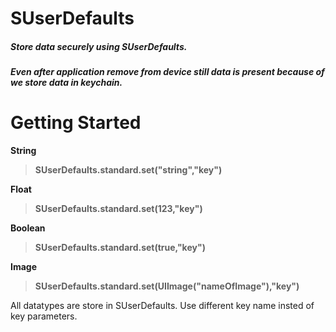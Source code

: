 # SUserDefaults
##### Store data securely using SUserDefaults.
##### Even after application remove from device still data is present because of we store data in keychain.

# Getting Started
**String**
>**SUserDefaults.standard.set("string","key")**

**Float**
>**SUserDefaults.standard.set(123,"key")**

**Boolean**
>**SUserDefaults.standard.set(true,"key")**

**Image**
>**SUserDefaults.standard.set(UIImage("nameOfImage"),"key")**

All datatypes are store in SUserDefaults.
Use different key name insted of key parameters.
